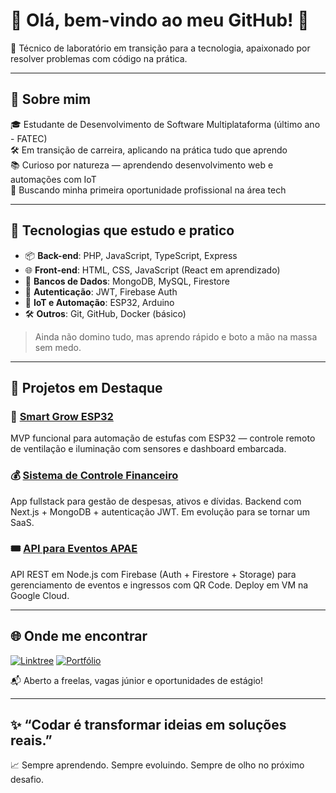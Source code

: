 # 👋 Olá, bem-vindo ao meu GitHub! 🚀

🧪 Técnico de laboratório em transição para a tecnologia, apaixonado por resolver problemas com código na prática.

---

## 🔎 Sobre mim

🎓 Estudante de Desenvolvimento de Software Multiplataforma (último ano - FATEC)  
🛠️ Em transição de carreira, aplicando na prática tudo que aprendo  
📚 Curioso por natureza — aprendendo desenvolvimento web e automações com IoT  
💼 Buscando minha primeira oportunidade profissional na área tech


---

## 🧠 Tecnologias que estudo e pratico

- 📦 **Back-end**: PHP, JavaScript, TypeScript, Express
- 🌐 **Front-end**: HTML, CSS, JavaScript (React em aprendizado)
- 🧰 **Bancos de Dados**: MongoDB, MySQL, Firestore
- 🔐 **Autenticação**: JWT, Firebase Auth
- 🤖 **IoT e Automação**: ESP32, Arduino
- 🛠️ **Outros**: Git, GitHub, Docker (básico)

> Ainda não domino tudo, mas aprendo rápido e boto a mão na massa sem medo.

---

## 🚀 Projetos em Destaque

### 🌱 [Smart Grow ESP32](https://github.com/RTeixe0/Smart-Grow_ESP32)
MVP funcional para automação de estufas com ESP32 — controle remoto de ventilação e iluminação com sensores e dashboard embarcada.

### 💰 [Sistema de Controle Financeiro](https://github.com/RTeixe0/controle-financeiro)
App fullstack para gestão de despesas, ativos e dívidas. Backend com Next.js + MongoDB + autenticação JWT. Em evolução para se tornar um SaaS.

### 🎟️ [API para Eventos APAE](https://github.com/RTeixe0/apae-backend)
API REST em Node.js com Firebase (Auth + Firestore + Storage) para gerenciamento de eventos e ingressos com QR Code. Deploy em VM na Google Cloud.

---

## 🌐 Onde me encontrar

[![Linktree](https://img.shields.io/badge/-Linktree-000?style=for-the-badge&logo=linktree)](https://linktr.ee/rteixe)
[![Portfólio](https://img.shields.io/badge/-Portfólio-000?style=for-the-badge&logo=vercel)](https://renanteixeira.free.nf)

📬 Aberto a freelas, vagas júnior e oportunidades de estágio!

---

## ✨ “Codar é transformar ideias em soluções reais.”

📈 Sempre aprendendo. Sempre evoluindo. Sempre de olho no próximo desafio.
